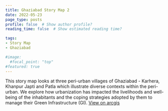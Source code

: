 ```yaml
---
title: Ghaziabad Story Map 2
date: 2022-05-23
page_type: posts
profile: false  # Show author profile?
reading_time: false  # Show estimated reading time?

tags:
- Story Map
- Ghaziabad

#image:
  #focal_point: "top"
#featured: true
---
```


<!--more-->

This story map looks at three peri-urban villages of Ghaziabad - Karhera, Khanpur Japti and Patla which illustrate diverse contexts within the peri-urban. We explore how urbanization has impacted the livelihoods and well-being of the inhabitants and the coping strategies adopted by them to manage their Green Infrastructure (GI). [View on arcgis](https://urban-narratives.maps.arcgis.com/apps/Cascade/index.html?appid=c1b1331df1af4f5ebaf3c0353725cb32)
